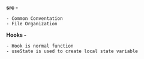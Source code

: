 **src -**

    - Common Conventation
    - File Organization

**Hooks -**

    - Hook is normal function
    - useState is used to create local state variable
